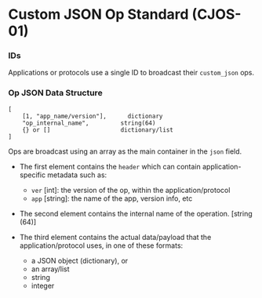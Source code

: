 # Custom JSON Op Standard (CJOS-01)

### IDs

Applications or protocols use a single ID to broadcast their `custom_json` ops.

### Op JSON Data Structure

```
[
    [1, "app_name/version"],      dictionary
    "op_internal_name",         string(64)
    {} or []                    dictionary/list
]
```

Ops are broadcast using an array as the main container in the `json` field.

- The first element contains the `header` which can contain application-specific metadata such as:
    - `ver` [int]: the version of the op, within the application/protocol
    - `app` [string]: the name of the app, version info, etc

- The second element contains the internal name of the operation. [string (64)]

- The third element contains the actual data/payload that the application/protocol uses, in one of these formats:
    - a JSON object (dictionary), or
    - an array/list
    - string
    - integer